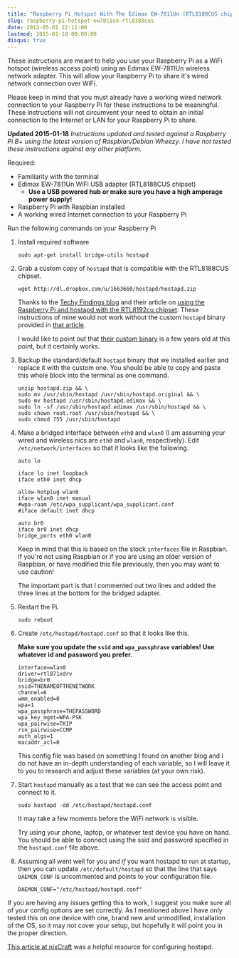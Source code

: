 ```yaml
---
title: "Raspberry Pi Hotspot With The Edimax EW-7811Un (RTL8188CUS chipset)"
slug: raspberry-pi-hotspot-ew7811un-rtl8188cus
date: 2013-05-01 22:11:00
lastmod: 2015-01-18 00:00:00
disqus: true
---
```


These instructions are meant to help you use your Raspberry Pi as a WiFi hotspot (wireless access point) using an Edimax EW-7811Un wireless network adapter.  This will allow your Raspberry Pi to share it's wired network connection over WiFi.

Please keep in mind that you must already have a working wired network connection to your Raspberry Pi for these instructions to be meaningful. These instructions will not circumvent your need to obtain an initial connection to the Internet or LAN for your Raspberry Pi to share.

**Updated 2015-01-18** *Instructions updated and tested against a Raspberry Pi B+ using the latest version of Raspbian/Debian Wheezy.  I have not tested these instructions against any other platform.*

Required:

* Familiarity with the terminal
* Edimax EW-7811Un WiFi USB adapter (RTL8188CUS chipset)
  * **Use a USB powered hub or make sure you have a high amperage power supply!**
* Raspberry Pi with Raspbian installed
* A working wired Internet connection to your Raspberry Pi

<!-- more -->

Run the following commands on your Raspberry Pi

1. Install required software

    ```
    sudo apt-get install bridge-utils hostapd
    ```

1. Grab a custom copy of `hostapd` that is compatible with the RTL8188CUS chipset.

    ```
    wget http://dl.dropbox.com/u/1663660/hostapd/hostapd.zip
    ```

    Thanks to the [Techy Findings blog](http://blog.sip2serve.com/) and their article on [using the Raspberry Pi and hostapd with the RTL8192cu chipset](http://blog.sip2serve.com/post/38010690418/raspberry-pi-access-point-using-rtl8192cu).  These instructions of mine would not work without the custom `hostapd` binary provided in [that article](http://blog.sip2serve.com/post/38010690418/raspberry-pi-access-point-using-rtl8192cu).

    I would like to point out that [their custom binary](http://dl.dropbox.com/u/1663660/hostapd/hostapd.zip) is a few years old at this point, but it certainly works.

1. Backup the standard/default `hostapd` binary that we installed earlier and replace it with the custom one. You should be able to copy and paste this whole block into the terminal as one command.

    ```
    unzip hostapd.zip && \
    sudo mv /usr/sbin/hostapd /usr/sbin/hostapd.original && \
    sudo mv hostapd /usr/sbin/hostapd.edimax && \
    sudo ln -sf /usr/sbin/hostapd.edimax /usr/sbin/hostapd && \
    sudo chown root.root /usr/sbin/hostapd && \
    sudo chmod 755 /usr/sbin/hostapd
    ```

1. Make a bridged interface between `eth0` and `wlan0` (I am assuming your wired and wireless nics are `eth0` and `wlan0`, respectively). Edit `/etc/network/interfaces` so that it looks like the following.

    ```
    auto lo

    iface lo inet loopback
    iface eth0 inet dhcp

    allow-hotplug wlan0
    iface wlan0 inet manual
    #wpa-roam /etc/wpa_supplicant/wpa_supplicant.conf
    #iface default inet dhcp

    auto br0
    iface br0 inet dhcp
    bridge_ports eth0 wlan0
    ```

    Keep in mind that this is based on the stock `interfaces` file in Raspbian.  If you're not using Raspbian or if you are using an older version of Raspbian, or have modified this file previously, then you may want to use caution!

    The important part is that I commented out two lines and added the three lines at the bottom for the bridged adapter.

1. Restart the Pi.

    ```
    sudo reboot
    ```

1. Create ```/etc/hostapd/hostapd.conf``` so that it looks like this.

    **Make sure you update the `ssid` and `wpa_passphrase` variables!  Use whatever id and password you prefer.**

    ```
    interface=wlan0
    driver=rtl871xdrv
    bridge=br0
    ssid=THENAMEOFTHENETWORK
    channel=6
    wmm_enabled=0
    wpa=1
    wpa_passphrase=THEPASSWORD
    wpa_key_mgmt=WPA-PSK
    wpa_pairwise=TKIP
    rsn_pairwise=CCMP
    auth_algs=1
    macaddr_acl=0
    ```

    This config file was based on something I found on another blog and I do not have an in-depth understanding of each variable, so I will leave it to you to research and adjust these variables (at your own risk).

1. Start `hostapd` manually as a test that we can see the access point and connect to it.

    ```
    sudo hostapd -dd /etc/hostapd/hostapd.conf
    ```

    It may take a few moments before the WiFi network is visible.

    Try using your phone, laptop, or whatever test device you have on hand.  You should be able to connect using the ssid and password specified in the `hostapd.conf` file above.

1. Assuming all went well for you and *if* you want hostapd to run at startup, then you can update ```/etc/default/hostapd``` so that the line that says ```DAEMON_CONF``` is uncommented and points to your configuration file.

    ```
    DAEMON_CONF="/etc/hostapd/hostapd.conf"
    ```

If you are having any issues getting this to work, I suggest you make sure all of your config options are set correctly.  As I mentioned above I have only tested this on one device with one, brand new and unmodified, installation of the OS, so it may not cover your setup, but hopefully it will point you in the proper direction.

[This article at nixCraft](http://www.cyberciti.biz/faq/debian-ubuntu-linux-setting-wireless-access-point/) was a helpful resource for configuring hostapd.

